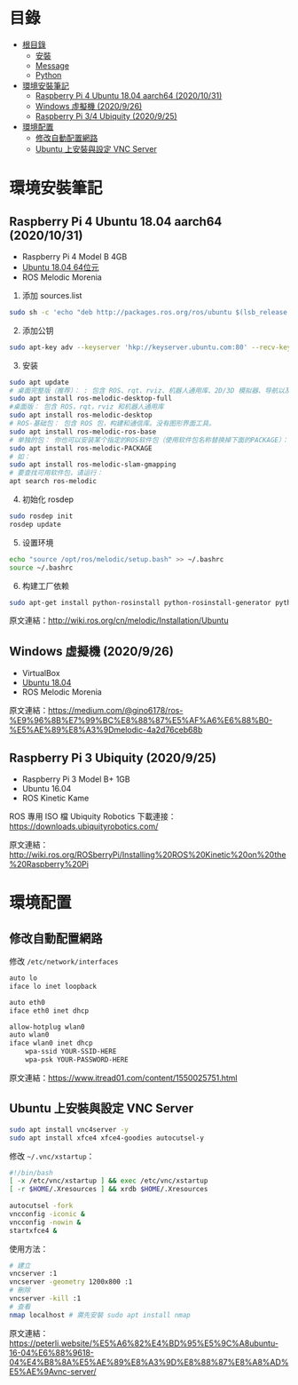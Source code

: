# 目錄
* [根目錄](https://github.com/kkldream/ROS-Note/)
    * [安裝](安裝)
    * [Message](Message)
    * [Python](Python)
* [環境安裝筆記](#環境安裝筆記)
    * [Raspberry Pi 4 Ubuntu 18.04 aarch64 (2020/10/31)](#Raspberry-Pi-4-Ubuntu-18.04-aarch64-20201031)
    * [Windows 虛擬機 (2020/9/26)](#Windows-虛擬機-2020926)
    * [Raspberry Pi 3/4 Ubiquity (2020/9/25)](#Raspberry-Pi-3/4-Ubiquity-2020925)
* [環境配置](#環境配置)
    * [修改自動配置網路](#修改自動配置網路)
    * [Ubuntu 上安裝與設定 VNC Server](#Ubuntu-上安裝與設定-VNC-Server)

# 環境安裝筆記
## Raspberry Pi 4 Ubuntu 18.04 aarch64 (2020/10/31)
* Raspberry Pi 4 Model B 4GB
* [Ubuntu 18.04 64位元](https://github.com/TheRemote/Ubuntu-Server-raspi4-unofficial/releases/tag/v28)
* ROS Melodic Morenia
1. 添加 sources.list
```sh
sudo sh -c 'echo "deb http://packages.ros.org/ros/ubuntu $(lsb_release -sc) main" > /etc/apt/sources.list.d/ros-latest.list'
```
2. 添加公钥
```sh
sudo apt-key adv --keyserver 'hkp://keyserver.ubuntu.com:80' --recv-key C1CF6E31E6BADE8868B172B4F42ED6FBAB17C654
```
3. 安装
```sh
sudo apt update
# 桌面完整版（推荐）： : 包含 ROS、rqt、rviz、机器人通用库、2D/3D 模拟器、导航以及 2D/3D 感知包。
sudo apt install ros-melodic-desktop-full
#桌面版： 包含 ROS，rqt，rviz 和机器人通用库
sudo apt install ros-melodic-desktop
# ROS-基础包： 包含 ROS 包，构建和通信库。没有图形界面工具。
sudo apt install ros-melodic-ros-base
# 单独的包： 你也可以安装某个指定的ROS软件包（使用软件包名称替换掉下面的PACKAGE）：
sudo apt install ros-melodic-PACKAGE
# 如：
sudo apt install ros-melodic-slam-gmapping
# 要查找可用软件包，请运行：
apt search ros-melodic
```
4. 初始化 rosdep
```sh
sudo rosdep init
rosdep update
```
5. 设置环境
```sh
echo "source /opt/ros/melodic/setup.bash" >> ~/.bashrc
source ~/.bashrc
```
6. 构建工厂依赖
```sh
sudo apt-get install python-rosinstall python-rosinstall-generator python-wstool build-essential
```
原文連結：http://wiki.ros.org/cn/melodic/Installation/Ubuntu

## Windows 虛擬機 (2020/9/26)
* VirtualBox
* [Ubuntu 18.04](https://www.ubuntu-tw.org/modules/tinyd0/)
* ROS Melodic Morenia

原文連結：https://medium.com/@gino6178/ros-%E9%96%8B%E7%99%BC%E8%88%87%E5%AF%A6%E6%88%B0-%E5%AE%89%E8%A3%9Dmelodic-4a2d76ceb68b

## Raspberry Pi 3 Ubiquity (2020/9/25)
* Raspberry Pi 3 Model B+ 1GB
* Ubuntu 16.04
* ROS Kinetic Kame 

ROS 專用 ISO 檔 Ubiquity Robotics 下載連接：https://downloads.ubiquityrobotics.com/

原文連結：http://wiki.ros.org/ROSberryPi/Installing%20ROS%20Kinetic%20on%20the%20Raspberry%20Pi

# 環境配置
## 修改自動配置網路
修改 `/etc/network/interfaces`
```sh
auto lo
iface lo inet loopback

auto eth0
iface eth0 inet dhcp

allow-hotplug wlan0
auto wlan0
iface wlan0 inet dhcp
    wpa-ssid YOUR-SSID-HERE
    wpa-psk YOUR-PASSWORD-HERE
```
原文連結：https://www.itread01.com/content/1550025751.html

## Ubuntu 上安裝與設定 VNC Server
```sh
sudo apt install vnc4server -y
sudo apt install xfce4 xfce4-goodies autocutsel-y
```
修改 `~/.vnc/xstartup`：
```sh
#!/bin/bash
[ -x /etc/vnc/xstartup ] && exec /etc/vnc/xstartup
[ -r $HOME/.Xresources ] && xrdb $HOME/.Xresources
 
autocutsel -fork
vncconfig -iconic &
vncconfig -nowin &
startxfce4 &
```
使用方法：
```sh
# 建立
vncserver :1
vncserver -geometry 1200x800 :1
# 刪除
vncserver -kill :1
# 查看
nmap localhost # 需先安裝 sudo apt install nmap
```
原文連結：https://peterli.website/%E5%A6%82%E4%BD%95%E5%9C%A8ubuntu-16-04%E6%88%9618-04%E4%B8%8A%E5%AE%89%E8%A3%9D%E8%88%87%E8%A8%AD%E5%AE%9Avnc-server/

